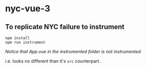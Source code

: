 # nyc-vue-3

## To replicate NYC failure to instrument 
```
npm install
npm run instrument
```

*Notice that App.vue in the instrumented folder is not instrumented*

i.e. looks no different than it's `src` counterpart.
